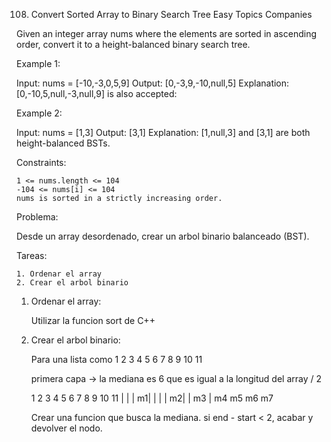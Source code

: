 108. Convert Sorted Array to Binary Search Tree
Easy
Topics
Companies

Given an integer array nums where the elements are sorted in ascending order, convert it to a
height-balanced
binary search tree.

 

Example 1:

Input: nums = [-10,-3,0,5,9]
Output: [0,-3,9,-10,null,5]
Explanation: [0,-10,5,null,-3,null,9] is also accepted:

Example 2:

Input: nums = [1,3]
Output: [3,1]
Explanation: [1,null,3] and [3,1] are both height-balanced BSTs.

 

Constraints:

    1 <= nums.length <= 104
    -104 <= nums[i] <= 104
    nums is sorted in a strictly increasing order.


Problema:

Desde un array desordenado, crear un arbol binario balanceado (BST).

Tareas:

    1. Ordenar el array
    2. Crear el arbol binario

1. Ordenar el array:

    Utilizar la funcion sort de C++

2. Crear el arbol binario:

    Para una lista como 1 2 3 4 5 6 7 8 9 10 11

    primera capa -> la mediana es 6 que es igual a la longitud del array / 2

    1 2 3 4 5 6 7 8 9 10 11
      | | |   m1|   |  |
      | m2|     |   m3 |
      m4  m5    m6     m7

    Crear una funcion que busca la mediana.
    si end - start < 2, acabar y devolver el nodo.